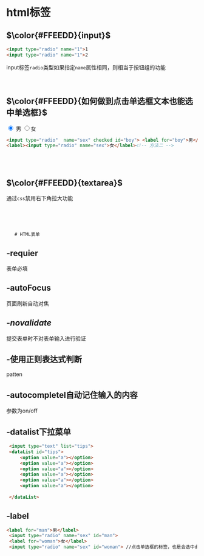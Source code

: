 # html标签 

## $\color{#FFEEDD}{input}$
 ```html
<input type="radio" name="1">1
<input type="radio" name="1">2
 ```
input标签`radio`类型如果指定`name`属性相同，则相当于按钮组的功能<br><br><br>





## $\color{#FFEEDD}{如何做到点击单选框文本也能选中单选框}$

<input type="radio"  name="sex" checked id="boy"> <label for="boy">男</label> <label><input type="radio" name="sex">女</label>

```html
<input type="radio"  name="sex" checked id="boy"> <label for="boy">男</label> <!-- 方法一 -->
<label><input type="radio" name="sex">女</label><!-- 方法二 -->
```
<br><br>


## $\color{#FFEEDD}{textarea}$
通过`css`禁用右下角拉大功能

​    


​        

       # HTML表单

## -requier

表单必填

## -autoFocus

页面刷新自动对焦

## -*novalidate*

提交表单时不对表单输入进行验证

## -使用正则表达式判断

patten

## -autocompletel自动记住输入的内容

参数为on/off

## -datalist下拉菜单

```html
 <input type="text" list="tips">
 <dataList id="tips">
     <option value="a"></option>
     <option value="a"></option>
     <option value="a"></option>
     <option value="a"></option>
     <option value="a"></option>
     <option value="a"></option>
    
 </dataList>
```

## -label

```html
<label for="man">男</label>
 <input type="radio" name="sex" id="man">
 <label for="woman">女</label>
 <input type="radio" name="sex" id="woman"> //点击单选框的标签，也是会选中d
```

